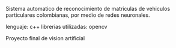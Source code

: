 Sistema automatico de reconocimiento de matriculas de vehiculos particulares colombianas, por medio de redes neuronales.

lenguaje: c++
librerias utilizadas: opencv

Proyecto final de vision artificial